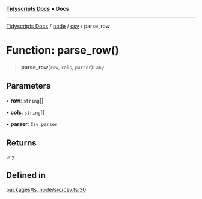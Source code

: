 [**Tidyscripts Docs**](../../../../../README.md) • **Docs**

***

[Tidyscripts Docs](../../../../../globals.md) / [node](../../../README.md) / [csv](../README.md) / parse\_row

# Function: parse\_row()

> **parse\_row**(`row`, `cols`, `parser`): `any`

## Parameters

• **row**: `string`[]

• **cols**: `string`[]

• **parser**: `Csv_parser`

## Returns

`any`

## Defined in

[packages/ts\_node/src/csv.ts:30](https://github.com/sheunaluko/tidyscripts/blob/master/packages/ts_node/src/csv.ts#L30)
